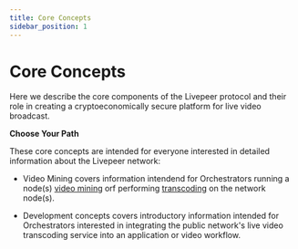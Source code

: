 ```yaml
---
title: Core Concepts
sidebar_position: 1
---
```



# Core Concepts

Here we describe the core components of the Livepeer protocol and their role in creating a cryptoeconomically secure platform for live video broadcast.

**Choose Your Path**

These core concepts are intended for everyone interested in detailed information about the Livepeer network:

- Video Mining covers information intendend for Orchestrators running a node(s) [video mining](/reference-information/glossary.md) orf performing [transcoding](/reference-information/glossary.md#transcoding) on the network node(s).

- Development concepts covers introductory information intended for Orchestrators interested in integrating the public network's live video transcoding service into an application or video workflow.


